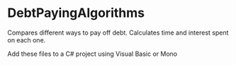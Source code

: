# DebtPayingAlgorithms
Compares different ways to pay off debt. Calculates time and interest spent on each one. 

Add these files to a C# project using Visual Basic or Mono
